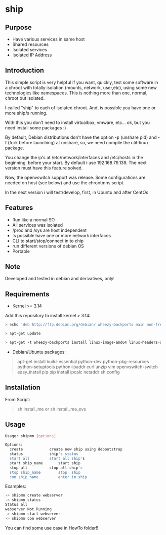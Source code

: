 ship
========


Purpose
------------

- Have various services in same host
- Shared resources
- Isolated services
- Isolated IP Address

Introduction
------------

This simple script is very helpful if you want, quickly, test some software in a chroot with totally isolation (mounts, network, user,etc), using some new technologies like namespaces. This is nothing more than one, normal, chroot but isolated.

I called "ship" to each of  isolated chroot. And, is possible you have one or more ship/s running.

With this you don't need to install virtualbox, vmware, etc... ok, but you need install some packages :)

By default, Debian distributions don't have the option -p (unshare pid) and -f (fork before launching) at unshare, so, we need compile the util-linux package.

You change the ip's at /etc/network/interfaces and /etc/hosts in the beginning, before your start.
By default i use 192.168.79.139. The next version must have this feature solved.

Now, the openvswitch support was release. Some configurations are needed on host (see below) and use the chrootmns script.

In the next version i will test/develop, first, in Ubuntu and after CentOs


Features
------------

- Run like a normal SO
- All services was isolated
- /proc and /sys are host independent
- Is possible have one or more network interfaces
- CLI to start/stop/connect in to chip
- run different versions of debian OS
- Portable

Note
------------
Developed and tested in debian and derivatives, only!


Requirements
------------
- Kernel >= 3.14

Add this repository to install kernel > 3.14:

```bash
> echo 'deb http://ftp.debian.org/debian/ wheezy-backports main non-free contrib' >> /etc/apt/sources.list

> apt-get update

> apt-get -t wheezy-backports install linux-image-amd64 linux-headers-amd64 
```

- Debian/Ubuntu packages:
> apt-get install build-essential python-dev python-pkg-resources python-setuptools  python-ipaddr curl unzip vim openvswitch-switch
> easy_install pip
> pip install ipcalc netaddr sh config


Installation
------------
From Script:
> sh install_me or sh install_me_ovs


Usage
-----
```bash
Usage: shipmn [options]

Options:
  create			create new ship using debootstrap
  status			ship's status
  start all			start all ship's
  start ship_name		start ship
  stop all			stop all ship's
  stop ship_name		stop  ship
  con ship_name			enter in ship
```

Examples:

```bash
-> shipmn create webserver
-> shipmn status
Status all
webserver Not Running
-> shipmn start webserver
-> shipmn con webserver
```

You can find some use case in HowTo folder!!
